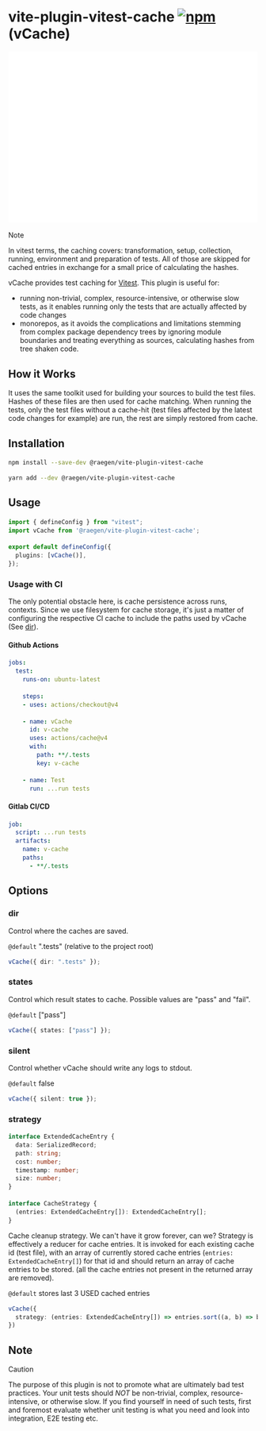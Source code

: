 # vite-plugin-vitest-cache [![npm](https://img.shields.io/npm/v/@raegen/vite-plugin-vitest-cache)](https://www.npmjs.com/package/@raegen/vite-plugin-vitest-cache) (vCache)

![vitest-cache-example](example.svg)


> [!NOTE]
> In vitest terms, the caching covers: transformation, setup, collection, running, environment and preparation of tests. All of those are skipped for cached entries in exchange for a small price of calculating the hashes.

vCache provides test caching for [Vitest](https://github.com/vitest-dev/vitest). This plugin is useful for:
- running non-trivial, complex, resource-intensive, or otherwise slow tests, as it enables running only the tests that are actually affected by code changes
- monorepos, as it avoids the complications and limitations stemming from complex package dependency trees by ignoring module boundaries and treating everything as sources, calculating hashes from tree shaken code.

## How it Works

It uses the same toolkit used for building your sources to build the test files. Hashes of these files are then used for cache matching. When running the tests, only the test files without a cache-hit (test files affected by the latest code changes for example) are run, the rest are simply restored from cache.

## Installation

```sh
npm install --save-dev @raegen/vite-plugin-vitest-cache
```
```sh
yarn add --dev @raegen/vite-plugin-vitest-cache
```

## Usage

```ts
import { defineConfig } from "vitest";
import vCache from '@raegen/vite-plugin-vitest-cache';

export default defineConfig({
  plugins: [vCache()],
});
```

### Usage with CI

The only potential obstacle here, is cache persistence across runs, contexts. Since we use filesystem for cache storage, it's just a matter of configuring the respective CI cache to include the paths used by vCache (See [dir](https://github.com/raegen/vite-plugin-vitest-cache/edit/main/README.md#dir)).

#### Github Actions
```yaml
jobs:
  test:
    runs-on: ubuntu-latest

    steps:
    - uses: actions/checkout@v4

    - name: vCache
      id: v-cache
      uses: actions/cache@v4
      with:
        path: **/.tests
        key: v-cache

    - name: Test
      run: ...run tests
```

#### Gitlab CI/CD
```yaml
job:
  script: ...run tests
  artifacts:
    name: v-cache
    paths:
      - **/.tests
```

## Options

### dir

Control where the caches are saved.

`@default` ".tests" (relative to the project root)

```ts
vCache({ dir: ".tests" });
```

### states

Control which result states to cache. Possible values are "pass" and "fail".

`@default` ["pass"]

```ts
vCache({ states: ["pass"] });
```

### silent

Control whether vCache should write any logs to stdout.

`@default` false

```ts
vCache({ silent: true });
```

### strategy

```ts
interface ExtendedCacheEntry {
  data: SerializedRecord;
  path: string;
  cost: number;
  timestamp: number;
  size: number;
}

interface CacheStrategy {
  (entries: ExtendedCacheEntry[]): ExtendedCacheEntry[];
}
```

Cache cleanup strategy. We can't have it grow forever, can we? Strategy is effectively a reducer for cache entries. It is invoked for each existing cache id (test file), with an array of currently stored cache entries (`entries: ExtendedCacheEntry[]`) for that id and should return an array of cache entries to be stored. (all the cache entries not present in the returned array are removed).

`@default` stores last 3 USED cached entries

```ts
vCache({
  strategy: (entries: ExtendedCacheEntry[]) => entries.sort((a, b) => b.timestamp - a.timestamp).slice(0, 3)
})
```


## Note

> [!CAUTION]
> The purpose of this plugin is not to promote what are ultimately bad test practices. Your unit tests should _NOT_ be non-trivial, complex, resource-intensive, or otherwise slow. If you find yourself in need of such tests, first and foremost evaluate whether unit testing is what you need and look into integration, E2E testing etc.
